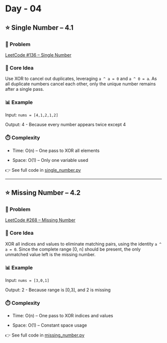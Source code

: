 # Day - 04

## ⭐️ Single Number – 4.1
### 🔗 Problem
[LeetCode #136 – Single Number](https://leetcode.com/problems/single-number/description/)

### 🧠 Core Idea
Use XOR to cancel out duplicates, leveraging `a ^ a = 0` and `a ^ 0 = a`.
As all duplicate numbers cancel each other, only the unique number remains after a single pass.

### 📊 Example
Input: `nums = [4,1,2,1,2]`

Output: 4 - Because every number appears twice except 4

### ⏱️ Complexity
- Time: O(n) – One pass to XOR all elements

- Space: O(1) – Only one variable used

👉 See full code in [single_number.py](https://github.com/lyushher/LeetCode-Python-Easy-DSA/blob/main/day-04/single_number.py)

---

## ⭐️ Missing Number – 4.2
### 🔗 Problem
[LeetCode #268 – Missing Number](https://leetcode.com/problems/missing-number/)

### 🧠 Core Idea
XOR all indices and values to eliminate matching pairs, using the identity `a ^ a = 0`.
Since the complete range [0, n] should be present, the only unmatched value left is the missing number.

### 📊 Example
Input: `nums = [3,0,1]`

Output: 2 - Because range is [0,3], and 2 is missing

### ⏱️ Complexity
- Time: O(n) – One pass to XOR indices and values

- Space: O(1) – Constant space usage

👉 See full code in [missing_number.py](https://github.com/lyushher/LeetCode-Python-Easy-DSA/blob/main/day-04/missing_number.py)

